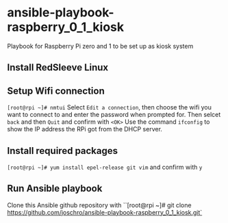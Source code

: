 # ansible-playbook-raspberry_0_1_kiosk
Playbook for Raspberry Pi zero and 1 to be set up as kiosk system

## Install RedSleeve Linux

## Setup Wifi connection
`[root@rpi ~]# nmtui`
Select `Edit a connection`, then choose the wifi you want to connect to and enter the password when prompted for. Then selcet `back` and then `Quit` and confirm with `<OK>`
Use the command `ifconfig` to show the IP address the RPi got from the DHCP server.

## Install required packages
`[root@rpi ~]# yum install epel-release git vim`
and confirm with `y`

## Run Ansible playbook
Clone this Ansible github repository with
``[root@rpi ~]# git clone https://github.com/joschro/ansible-playbook-raspberry_0_1_kiosk.git`
